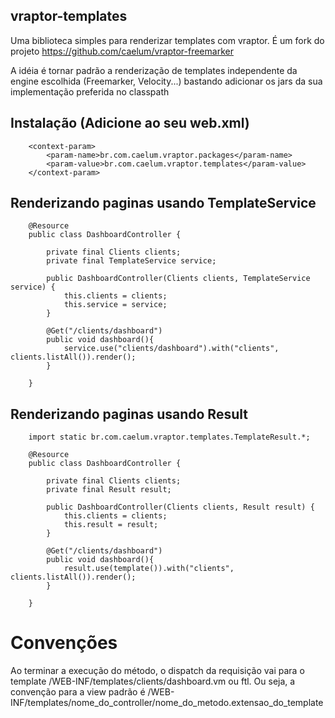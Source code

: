 ## vraptor-templates

Uma biblioteca simples para renderizar templates com vraptor.
É um fork do projeto <https://github.com/caelum/vraptor-freemarker>

A idéia é tornar padrão a renderização de templates independente da engine escolhida (Freemarker, Velocity...)
bastando adicionar os jars da sua implementação preferida no classpath

Instalação (Adicione ao seu web.xml)
------
		<context-param>
        	<param-name>br.com.caelum.vraptor.packages</param-name>
	        <param-value>br.com.caelum.vraptor.templates</param-value>
    	</context-param>

Renderizando paginas usando TemplateService
------

		@Resource
		public class DashboardController {
		
			private final Clients clients;
			private final TemplateService service;
		
			public DashboardController(Clients clients, TemplateService service) {
				this.clients = clients;
				this.service = service;
			}
			
			@Get("/clients/dashboard")
			public void dashboard(){
				service.use("clients/dashboard").with("clients", clients.listAll()).render();
			}
			
		}
		
Renderizando paginas usando Result
------
		
		import static br.com.caelum.vraptor.templates.TemplateResult.*;
		
		@Resource
		public class DashboardController {
		
			private final Clients clients;
			private final Result result;
		
			public DashboardController(Clients clients, Result result) {
				this.clients = clients;
				this.result = result;
			}
			
			@Get("/clients/dashboard")
			public void dashboard(){
				result.use(template()).with("clients", clients.listAll()).render();
			}
			
		}

# Convenções

Ao terminar a execução do método, o dispatch da requisição vai para o template /WEB-INF/templates/clients/dashboard.vm ou ftl.
Ou seja, a convenção para a view padrão é /WEB-INF/templates/nome_do_controller/nome_do_metodo.extensao_do_template


